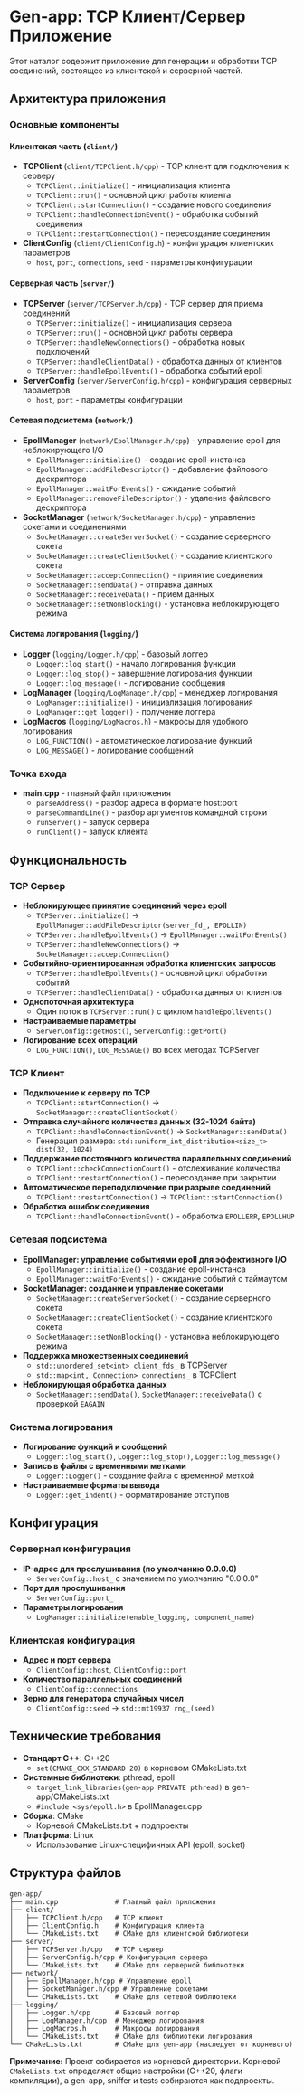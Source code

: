# Gen-app: TCP Клиент/Сервер Приложение

Этот каталог содержит приложение для генерации и обработки TCP соединений, состоящее из клиентской и серверной частей.

## Архитектура приложения

### Основные компоненты

#### Клиентская часть (`client/`)

- **TCPClient** (`client/TCPClient.h/cpp`) - TCP клиент для подключения к серверу
    - `TCPClient::initialize()` - инициализация клиента
    - `TCPClient::run()` - основной цикл работы клиента
    - `TCPClient::startConnection()` - создание нового соединения
    - `TCPClient::handleConnectionEvent()` - обработка событий соединения
    - `TCPClient::restartConnection()` - пересоздание соединения
- **ClientConfig** (`client/ClientConfig.h`) - конфигурация клиентских параметров
    - `host`, `port`, `connections`, `seed` - параметры конфигурации

#### Серверная часть (`server/`)

- **TCPServer** (`server/TCPServer.h/cpp`) - TCP сервер для приема соединений
    - `TCPServer::initialize()` - инициализация сервера
    - `TCPServer::run()` - основной цикл работы сервера
    - `TCPServer::handleNewConnections()` - обработка новых подключений
    - `TCPServer::handleClientData()` - обработка данных от клиентов
    - `TCPServer::handleEpollEvents()` - обработка событий epoll
- **ServerConfig** (`server/ServerConfig.h/cpp`) - конфигурация серверных параметров
    - `host`, `port` - параметры конфигурации

#### Сетевая подсистема (`network/`)

- **EpollManager** (`network/EpollManager.h/cpp`) - управление epoll для неблокирующего I/O
    - `EpollManager::initialize()` - создание epoll-инстанса
    - `EpollManager::addFileDescriptor()` - добавление файлового дескриптора
    - `EpollManager::waitForEvents()` - ожидание событий
    - `EpollManager::removeFileDescriptor()` - удаление файлового дескриптора
- **SocketManager** (`network/SocketManager.h/cpp`) - управление сокетами и соединениями
    - `SocketManager::createServerSocket()` - создание серверного сокета
    - `SocketManager::createClientSocket()` - создание клиентского сокета
    - `SocketManager::acceptConnection()` - принятие соединения
    - `SocketManager::sendData()` - отправка данных
    - `SocketManager::receiveData()` - прием данных
    - `SocketManager::setNonBlocking()` - установка неблокирующего режима

#### Система логирования (`logging/`)

- **Logger** (`logging/Logger.h/cpp`) - базовый логгер
    - `Logger::log_start()` - начало логирования функции
    - `Logger::log_stop()` - завершение логирования функции
    - `Logger::log_message()` - логирование сообщения
- **LogManager** (`logging/LogManager.h/cpp`) - менеджер логирования
    - `LogManager::initialize()` - инициализация логирования
    - `LogManager::get_logger()` - получение логгера
- **LogMacros** (`logging/LogMacros.h`) - макросы для удобного логирования
    - `LOG_FUNCTION()` - автоматическое логирование функций
    - `LOG_MESSAGE()` - логирование сообщений

### Точка входа

- **main.cpp** - главный файл приложения
    - `parseAddress()` - разбор адреса в формате host:port
    - `parseCommandLine()` - разбор аргументов командной строки
    - `runServer()` - запуск сервера
    - `runClient()` - запуск клиента

## Функциональность

### TCP Сервер

- **Неблокирующее принятие соединений через epoll**
    - `TCPServer::initialize()` → `EpollManager::addFileDescriptor(server_fd_, EPOLLIN)`
    - `TCPServer::handleEpollEvents()` → `EpollManager::waitForEvents()`
    - `TCPServer::handleNewConnections()` → `SocketManager::acceptConnection()`
- **Событийно-ориентированная обработка клиентских запросов**
    - `TCPServer::handleEpollEvents()` - основной цикл обработки событий
    - `TCPServer::handleClientData()` - обработка данных от клиентов
- **Однопоточная архитектура**
    - Один поток в `TCPServer::run()` с циклом `handleEpollEvents()`
- **Настраиваемые параметры**
    - `ServerConfig::getHost()`, `ServerConfig::getPort()`
- **Логирование всех операций**
    - `LOG_FUNCTION()`, `LOG_MESSAGE()` во всех методах TCPServer

### TCP Клиент

- **Подключение к серверу по TCP**
    - `TCPClient::startConnection()` → `SocketManager::createClientSocket()`
- **Отправка случайного количества данных (32-1024 байта)**
    - `TCPClient::handleConnectionEvent()` → `SocketManager::sendData()`
    - Генерация размера: `std::uniform_int_distribution<size_t> dist(32, 1024)`
- **Поддержание постоянного количества параллельных соединений**
    - `TCPClient::checkConnectionCount()` - отслеживание количества
    - `TCPClient::restartConnection()` - пересоздание при закрытии
- **Автоматическое переподключение при разрыве соединений**
    - `TCPClient::restartConnection()` → `TCPClient::startConnection()`
- **Обработка ошибок соединения**
    - `TCPClient::handleConnectionEvent()` - обработка `EPOLLERR`, `EPOLLHUP`

### Сетевая подсистема

- **EpollManager: управление событиями epoll для эффективного I/O**
    - `EpollManager::initialize()` - создание epoll-инстанса
    - `EpollManager::waitForEvents()` - ожидание событий с таймаутом
- **SocketManager: создание и управление сокетами**
    - `SocketManager::createServerSocket()` - создание серверного сокета
    - `SocketManager::createClientSocket()` - создание клиентского сокета
    - `SocketManager::setNonBlocking()` - установка неблокирующего режима
- **Поддержка множественных соединений**
    - `std::unordered_set<int> client_fds_` в TCPServer
    - `std::map<int, Connection> connections_` в TCPClient
- **Неблокирующая обработка данных**
    - `SocketManager::sendData()`, `SocketManager::receiveData()` с проверкой `EAGAIN`

### Система логирования

- **Логирование функций и сообщений**
    - `Logger::log_start()`, `Logger::log_stop()`, `Logger::log_message()`
- **Запись в файлы с временными метками**
    - `Logger::Logger()` - создание файла с временной меткой
- **Настраиваемые форматы вывода**
    - `Logger::get_indent()` - форматирование отступов

## Конфигурация

### Серверная конфигурация

- **IP-адрес для прослушивания (по умолчанию 0.0.0.0)**
    - `ServerConfig::host_` с значением по умолчанию "0.0.0.0"
- **Порт для прослушивания**
    - `ServerConfig::port_`
- **Параметры логирования**
    - `LogManager::initialize(enable_logging, component_name)`

### Клиентская конфигурация

- **Адрес и порт сервера**
    - `ClientConfig::host`, `ClientConfig::port`
- **Количество параллельных соединений**
    - `ClientConfig::connections`
- **Зерно для генератора случайных чисел**
    - `ClientConfig::seed` → `std::mt19937 rng_(seed)`

## Технические требования

- **Стандарт C++**: C++20
    - `set(CMAKE_CXX_STANDARD 20)` в корневом CMakeLists.txt
- **Системные библиотеки**: pthread, epoll
    - `target_link_libraries(gen-app PRIVATE pthread)` в gen-app/CMakeLists.txt
    - `#include <sys/epoll.h>` в EpollManager.cpp
- **Сборка**: CMake
    - Корневой CMakeLists.txt + подпроекты
- **Платформа**: Linux
    - Использование Linux-специфичных API (epoll, socket)

## Структура файлов

````
gen-app/
├── main.cpp              # Главный файл приложения
├── client/
│   ├── TCPClient.h/cpp   # TCP клиент
│   ├── ClientConfig.h    # Конфигурация клиента
│   └── CMakeLists.txt    # CMake для клиентской библиотеки
├── server/
│   ├── TCPServer.h/cpp   # TCP сервер
│   ├── ServerConfig.h/cpp # Конфигурация сервера
│   └── CMakeLists.txt    # CMake для серверной библиотеки
├── network/
│   ├── EpollManager.h/cpp # Управление epoll
│   ├── SocketManager.h/cpp # Управление сокетами
│   └── CMakeLists.txt    # CMake для сетевой библиотеки
├── logging/
│   ├── Logger.h/cpp      # Базовый логгер
│   ├── LogManager.h/cpp  # Менеджер логирования
│   ├── LogMacros.h       # Макросы логирования
│   └── CMakeLists.txt    # CMake для библиотеки логирования
└── CMakeLists.txt        # CMake для gen-app (наследует от корневого)
````

**Примечание:** Проект собирается из корневой директории. Корневой `CMakeLists.txt` определяет общие настройки (C++20,
флаги компиляции), а gen-app, sniffer и tests собираются как подпроекты.
